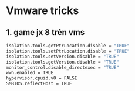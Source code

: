 # Vmware tricks

## 1. game jx 8 trên vms

```bash
isolation.tools.getPtrLocation.disable = "TRUE"
isolation.tools.setPtrLocation.disable = "TRUE"
isolation.tools.setVersion.disable = "TRUE"
isolation.tools.getVersion.disable = "TRUE"
monitor_control.disable_directexec = "TRUE"
wwn.enabled = TRUE
hypervisor.cpuid.v0 = FALSE
SMBIOS.reflectHost = TRUE
```
